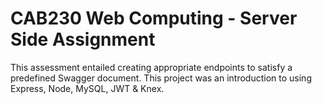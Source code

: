 # CAB230 Web Computing - Server Side Assignment

This assessment entailed creating appropriate endpoints to satisfy a predefined Swagger document. This project was an introduction to using Express, Node, MySQL, JWT & Knex.   

